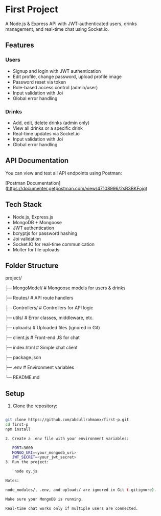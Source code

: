 # First Project

A Node.js & Express API with JWT-authenticated users, drinks management, and real-time chat using Socket.io.

## Features

### Users
- Signup and login with JWT authentication
- Edit profile, change password, upload profile image
- Password reset via token
- Role-based access control (admin/user)
- Input validation with Joi
- Global error handling

### Drinks
- Add, edit, delete drinks (admin only)
- View all drinks or a specific drink
- Real-time updates via Socket.io
- Input validation with Joi
- Global error handling

## API Documentation

You can view and test all API endpoints using Postman:

[Postman Documentation] (https://documenter.getpostman.com/view/47108996/2sB3BKFojg)

## Tech Stack
- Node.js, Express.js
- MongoDB + Mongoose
- JWT authentication
- bcryptjs for password hashing
- Joi validation
- Socket.IO for real-time communication
- Multer for file uploads

## Folder Structure

project/

├─ MongoModel/ # Mongoose models for users & drinks

├─ Routes/ # API route handlers

├─ Controllers/ # Controllers for API logic

├─ utils/ # Error classes, middleware, etc.

├─ uploads/ # Uploaded files (ignored in Git)

├─ client.js # Front-end JS for chat

├─ index.html # Simple chat client

├─ package.json

├─ .env # Environment variables

└─ README.md



## Setup

1. Clone the repository:
```bash

git clone https://github.com/abdullrahmanx/first-p.git
cd first-p
npm install

2. Create a .env file with your environment variables:

   PORT=3000
   MONGO_URI=<your_mongodb_uri>
   JWT_SECRET=<your_jwt_secret>
3. Run the project:

    node oy.js

Notes: 

node_modules/, .env, and uploads/ are ignored in Git (.gitignore).

Make sure your MongoDB is running.

Real-time chat works only if multiple users are connected.




